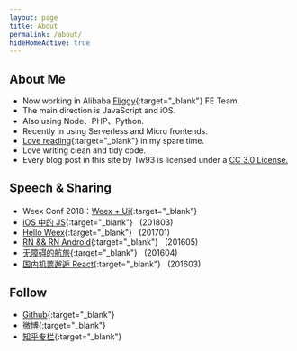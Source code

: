 ```yaml
---
layout: page
title: About
permalink: /about/
hideHomeActive: true
---
```


## About Me

* Now working in Alibaba [Fliggy](https://www.fliggy.com/){:target="_blank"} FE Team.
* The main direction is JavaScript and iOS.
* Also using Node、PHP、Python.
* Recently in using Serverless and Micro frontends.
* [Love reading](http://book.douban.com/people/77063977/){:target="_blank"} in my spare time.
* Love writing clean and tidy code.
* Every blog post in this site by Tw93 is licensed under a <a rel="license" href="http://creativecommons.org/licenses/by-nc/3.0/cn/" target="_blank">CC 3.0 License.</a>

## Speech &amp; Sharing

- Weex Conf 2018：[Weex + Ui](https://gw.alipayobjects.com/os/rmsportal/VCbkwAttfbolWixThpNc.pdf){:target="_blank"}
- [iOS 中的 JS](http://p.tb.cn/rmsportal_7819__E3_80_90_E4_BE_91_E5_A4_95_E3_80_91iOS_20_E4_B8_AD_E7_9A_84JS.pdf){:target="_blank"} &nbsp;&nbsp;(201803)
- [Hello Weex](http://p.tb.cn/rmsportal_7819__E3_80_90_E4_BE_91_E5_A4_95_E3_80_91HelloWeex-2017-01-05.pdf){:target="_blank"} &nbsp;&nbsp;(201701)
- [RN && RN Android](http://p.tb.cn/rmsportal_7819_RN_20_26_26_20RN_20Android.pdf){:target="_blank"} &nbsp;&nbsp;(201605)
- [无障碍的航旅](http://p.tb.cn/rmsportal_7819__E6_97_A0_E9_9A_9C_E7_A2_8D_E7_9A_84_E8_88_AA_E6_97_85.pdf){:target="_blank"} &nbsp;&nbsp;(201604)
- [国内机票邂逅 React](https://gw.alipayobjects.com/os/rmsportal/fWsyMpANekuMnOSIOYRK.pdf){:target="_blank"} &nbsp;&nbsp;(201603)

## Follow

* [Github](https://github.com/{{site.github}}){:target="_blank"}
* [微博](http://weibo.com/{{site.weibo}}){:target="_blank"}
* [知乎专栏](https://zhuanlan.zhihu.com/{{site.zhuanlan}}){:target="_blank"}
